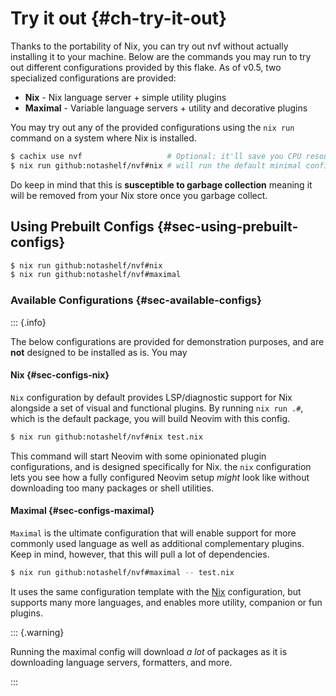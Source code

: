 # Try it out {#ch-try-it-out}

Thanks to the portability of Nix, you can try out nvf without actually
installing it to your machine. Below are the commands you may run to try out
different configurations provided by this flake. As of v0.5, two specialized
configurations are provided:

- **Nix** - Nix language server + simple utility plugins
- **Maximal** - Variable language servers + utility and decorative plugins

You may try out any of the provided configurations using the `nix run` command
on a system where Nix is installed.

```bash
$ cachix use nvf                   # Optional: it'll save you CPU resources and time
$ nix run github:notashelf/nvf#nix # will run the default minimal configuration
```

Do keep in mind that this is **susceptible to garbage collection** meaning it
will be removed from your Nix store once you garbage collect.

## Using Prebuilt Configs {#sec-using-prebuilt-configs}

```bash
$ nix run github:notashelf/nvf#nix
$ nix run github:notashelf/nvf#maximal
```

### Available Configurations {#sec-available-configs}

::: {.info}

The below configurations are provided for demonstration purposes, and are
**not** designed to be installed as is. You may

#### Nix {#sec-configs-nix}

`Nix` configuration by default provides LSP/diagnostic support for Nix alongside
a set of visual and functional plugins. By running `nix run .#`, which is the
default package, you will build Neovim with this config.

```bash
$ nix run github:notashelf/nvf#nix test.nix
```

This command will start Neovim with some opinionated plugin configurations, and
is designed specifically for Nix. the `nix` configuration lets you see how a
fully configured Neovim setup _might_ look like without downloading too many
packages or shell utilities.

#### Maximal {#sec-configs-maximal}

`Maximal` is the ultimate configuration that will enable support for more
commonly used language as well as additional complementary plugins. Keep in
mind, however, that this will pull a lot of dependencies.

```bash
$ nix run github:notashelf/nvf#maximal -- test.nix
```

It uses the same configuration template with the [Nix](#sec-configs-nix)
configuration, but supports many more languages, and enables more utility,
companion or fun plugins.

::: {.warning}

Running the maximal config will download _a lot_ of packages as it is
downloading language servers, formatters, and more.

:::
